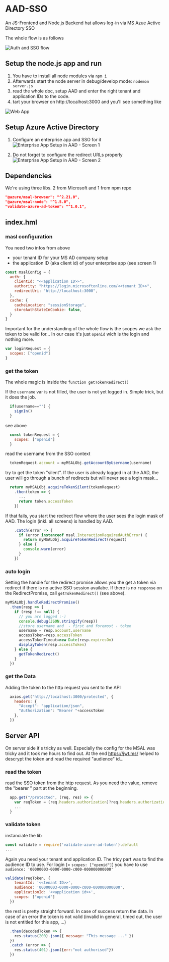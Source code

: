 # AAD-SSO
An JS-Frontend and Node.js Backend hat allows log-in via MS Azue Active Directory SSO


The whole flow is as follows

![Auth and SSO flow](./docs/flow.png "Auth and SSO flow")

## Setup the node.js app and run

1. You have to install all node modules via `npm i`
2. Afterwards start the node server in debug/develop mode: `nodemon server.js`
3. read the whole doc, setup AAD and enter the right tenant and application IDs to the code.
4. tart your browser on http://localhost:3000 and you'll see something like

![Web App](./docs/index.html.jpg "Web App")


## Setup Azure Active Directory

1. Configure an enterprise app and SSO for it
![Enterprise App Setup in AAD - Screen 1](./docs/AAD-ea_1.jpg "AAD screen 1")

2. Do not forget to configure the redirect URLs properly
![Enterprise App Setup in AAD - Screen 2](./docs/AAD-ea_2.jpg "AAD screen 2")

## Dependencies

We're using three libs. 2 from Microsoft and 1 from npm repo
``` json
"@azure/msal-browser": "^2.21.0",
"@azure/msal-node": "^1.5.0",
"validate-azure-ad-token": "^1.0.1",
```

## index.hml

### masl configuration

You need two infos from above
* your tenant ID for your MS AD company setup
* the application ID (aka client id) of your enterprise app (see screen 1)

```js
const msalConfig = {
  auth: {
    clientId: "<<application ID>>",
    authority: "https://login.microsoftonline.com/<<tenant ID>>",
    redirectUri: "http://localhost:3000",
  },
  cache: {
    cacheLocation: "sessionStorage",
    storeAuthStateInCookie: false,
  }
}
```

Important for the understanding of the whole flow is the scopes we ask the token to be valid for... In our case it's just `openid` wich is the login and nothing more.
```js
var loginRequest = {
  scopes: ["openid"]
}
```

### get the token

The whole magic is inside the `function getTokenRedirect()`

If the `username` var is not filled, the user is not yet logged in. Simple trick, but it does the job.

```js
  if(username=="") {
    signIn()
  }
```

see above
```js
  const tokenRequest = {
    scopes: ["openid"]
  }
```

read the username from the SSO context
```js
  tokenRequest.account = myMSALObj.getAccountByUsername(username)
```

try to get the token "silent". If the user is already logged in at the AAD, the user will go through a bunch of redirects but will never see a login mask...
```js
  return myMSALObj.acquireTokenSilent(tokenRequest)
    .then(token => {
      ...
      return token.accessToken
    })
```

If that fails, you start the redirect flow where the user sees the login mask of AAD.
The login (inkl. all screens) is handled by AAD.
```js
    .catch(error => {
      if (error instanceof msal.InteractionRequiredAuthError) {
        return myMSALObj.acquireTokenRedirect(request)
      } else {
        console.warn(error)
      }
    })
```

### auto login

Setting the handle for the redirect promise allows you the get a token via redirect if there is no active SSO session availabe.
If there is no `response` on the RedirectPromise, call `getTokenRedirect()` (see above).

```js
myMSALObj.handleRedirectPromise()
  .then(resp => {
    if (resp !== null) {
      // you are logged :-)
      console.debug(JSON.stringify(resp))
      //store username and  - first and foremost - token
      username = resp.account.username
      accessToken=resp.accessToken
      accessTokenTimout=new Date(resp.expiresOn)
      displayToken(resp.accessToken)
    } else {
      getTokenRedirect()
    }
  })
```


### get the Data

Adding the token to the http request you sent to the API

```js
  axios.get("http://localhost:3000/protected", {
    headers: {
      "Accept": "application/json",
      "Authorization": "Bearer "+accessToken
    },
  })
```


## Server API

On server side it's tricky as well. Especially the config for the MSAL was tricky and it took me hours to find out. At the end https://jwt.ms/ helped to descrypt the token and read the required "audience" id...

### read the token
read the SSO token from the http request. As you need the value, remove the "bearer " part at the beginning.

```js
  app.get("/protected", (req, res) => {
    var reqToken = (req.headers.authorization)?req.headers.authorization.split(' ')[1]:""
    ...
  }
```

### validate token

instanciate the lib

```js
const validate = require('validate-azure-ad-token').default
...
```
Again you need your tenant and application ID. The tricy part was to find the audience ID to use. For login (= `scopes: ["openid"]`) you have to use `audience: '00000003-0000-0000-c000-000000000000'`

```js
validate(reqToken, {
    tenantId: '<<tenant ID>>',
    audience: '00000003-0000-0000-c000-000000000000',
    applicationId: '<<application id>>',
    scopes: ["openid"]
  })
```

the rest is pretty straight forward. In case of success return the data. In case of an error the token is not valid (invalid in general, timed out, the user is not entitled for this app, ...)

```js
  .then(decodedToken => {
    res.status(200).json({ message: "This message ..." })
  })
  .catch (error => {
    res.status(401).json({err:"not authorised"})
  })
```
